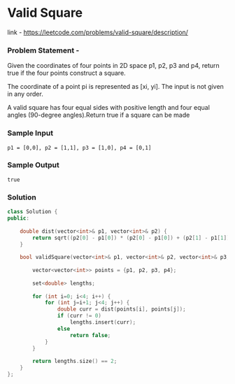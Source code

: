 # Valid Square

link - https://leetcode.com/problems/valid-square/description/

### Problem Statement - 

Given the coordinates of four points in 2D space p1, p2, p3 and p4, return true if the four points construct a square.

The coordinate of a point pi is represented as [xi, yi]. The input is not given in any order.

A valid square has four equal sides with positive length and four equal angles (90-degree angles).Return true if a square can be made

### Sample Input
```
p1 = [0,0], p2 = [1,1], p3 = [1,0], p4 = [0,1]
```
### Sample Output
```
true

```

### Solution

```cpp
class Solution {
public:
    
    double dist(vector<int>& p1, vector<int>& p2) {
        return sqrt((p2[0] - p1[0]) * (p2[0] - p1[0]) + (p2[1] - p1[1]) * (p2[1] - p1[1]));
    }
    
    bool validSquare(vector<int>& p1, vector<int>& p2, vector<int>& p3, vector<int>& p4) {
        
        vector<vector<int>> points = {p1, p2, p3, p4};
       
        set<double> lengths;
        
        for (int i=0; i<4; i++) {
            for (int j=i+1; j<4; j++) {
                double curr = dist(points[i], points[j]);
                if (curr != 0)
                    lengths.insert(curr); 
                else
                    return false;
            }
        }
        
        return lengths.size() == 2;
    }
};

```